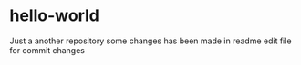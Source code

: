 # hello-world
Just a another repository
some changes has been made in readme edit file for commit changes
